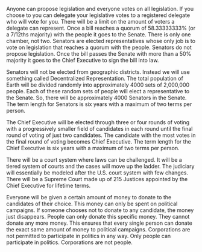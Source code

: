 Anyone can propose legislation and everyone votes on all legislation. If you choose to you can delegate your legislative votes to a registered delegate who will vote for you. There will be a limit on the amount of voters a delegate can represent. Once a bill reaches a quorum of 58.33333333% (or a 7/12ths majority) with the people it goes to the Senate. There is only one chamber, not two. Senators are elected representatives whose only job is to vote on legislation that reaches a quorum with the people. Senators do not propose legislation. Once the bill passes the Senate with more than a 50% majority it goes to the Chief Executive to sign the bill into law.

Senators will not be elected from geographic districts. Instead we will use something called Decentralized Representation. The total population of Earth will be divided randomly into approximately 4000 sets of 2,000,000 people. Each of these random sets of people will elect a representative to the Senate. So, there will be approximately 4000 Senators in the Senate. The term length for Senators is six years with a maximum of two terms per person.

The Chief Executive will be elected through three or four rounds of voting with a progressively smaller field of candidates in each round until the final round of voting of just two candidates. The candidate with the most votes in the final round of voting becomes Chief Executive. The term length for the Chief Executive is six years with a maximum of two terms per person.

There will be a court system where laws can be challenged. It will be a tiered system of courts and the cases will move up the ladder. The judiciary will essentially be modeled after the U.S. court system with few changes. There will be a Supreme Court made up of 215 Justices appointed by the Chief Executive for lifetime terms.

Everyone will be given a certain amount of money to donate to the candidates of their choice. This money can only be spent on political campaigns. If someone chooses not to donate to any candidate, the money just disappears. People can only donate this specific money. They cannot donate any more money. This ensures that every single person can donate the exact same amount of money to political campaigns. Corporations are not permitted to participate in politics in any way. Only people can participate in politics. Corporations are not people.
